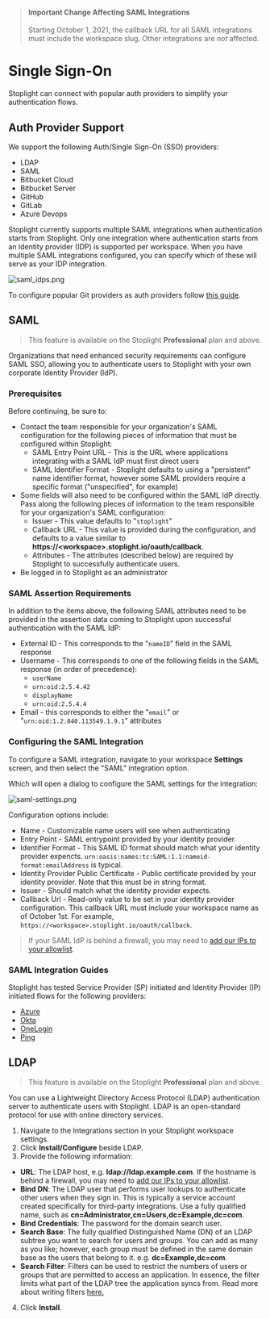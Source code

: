 <!-- theme: warning -->
> #### Important Change Affecting SAML Integrations
>
> Starting October 1, 2021, the callback URL for all SAML integrations must include the workspace slug. Other integrations are *not* affected. 


# Single Sign-On

Stoplight can connect with popular auth providers to simplify your authentication flows. 

## Auth Provider Support

We support the following Auth/Single Sign-On (SSO) providers:

- LDAP
- SAML
- Bitbucket Cloud
- Bitbucket Server
- GitHub
- GitLab
- Azure Devops

Stoplight currently supports multiple SAML integrations when  authentication starts from Stoplight. Only one integration where authentication starts from an identity provider (IDP) is supported per workspace. When you have multiple SAML integrations configured, you can specify which of these will serve as your IDP integration.

<!-- focus: center -->
![saml_idps.png](https://stoplight.io/api/v1/projects/cHJqOjI/images/52MimIggF7g)

To configure popular Git providers as auth providers follow [this guide](configure-git/a.configuring-git.md).

## SAML

> This feature is available on the Stoplight **Professional** plan and above.

Organizations that need enhanced security requirements can configure SAML SSO, allowing you to authenticate users to Stoplight with your own corporate Identity Provider (IdP).

### Prerequisites

Before continuing, be sure to:

- Contact the team responsible for your organization's SAML configuration for the following pieces of information that must be configured within Stoplight:
  - SAML Entry Point URL - This is the URL where applications integrating with a SAML IdP must first direct users
  - SAML Identifier Format - Stoplight defaults to using a "persistent" name identifier format, however some SAML providers require a specific format ("unspecified", for example)
- Some fields will also need to be configured within the SAML IdP directly. Pass along the following pieces of information to the team responsible for your organization's SAML configuration:
  - Issuer - This value defaults to "`stoplight`"
  <!-- markdown-link-check-disable -->
  - Callback URL - This value is provided during the configuration, and defaults to a value similar to **https://\<workspace\>.stoplight.io/oauth/callback**.
  <!-- markdown-link-check-enable -->
  - Attributes - The attributes (described below) are required by Stoplight to successfully authenticate users.
- Be logged in to Stoplight as an administrator

### SAML Assertion Requirements 

In addition to the items above, the following SAML attributes need to be provided in the assertion data coming to Stoplight upon successful authentication with the SAML IdP:

- External ID - This corresponds to the "`nameID`" field in the SAML response
- Username - This corresponds to one of the following fields in the SAML response (in order of precedence):
  - `userName`
  - `urn:oid:2.5.4.42`
  - `displayName`
  - `urn:oid:2.5.4.4`
- Email - this corresponds to either the "`email`" or
  "`urn:oid:1.2.840.113549.1.9.1`" attributes

### Configuring the SAML Integration

To configure a SAML integration, navigate to your workspace
**Settings** screen, and then select the "SAML" integration option.

Which will open a dialog to configure the SAML settings for the integration:

![saml-settings.png](https://stoplight.io/api/v1/projects/cHJqOjI/images/zvb9c5E72C0)

Configuration options include:
- Name - Customizable name users will see when authenticating
- Entry Point - SAML entrypoint provided by your identity provider.
- Identifier Format - This SAML ID format should match what your identity provider expencts. `urn:oasis:names:tc:SAML:1.1:nameid-format:emailAddress` is typical.
- Identity Provider Public Certificate - Public certificate provided by your identity provider. Note that this must be in string format.
- Issuer - Should match what the identity provider expects.
- Callback Url - Read-only value to be set in your identity provider configuration. This callback URL must include your workspace name as of October 1st. For example, `https://<workspace>.stoplight.io/oauth/callback`.

> If your SAML IdP is behind a firewall, you may need to [add our IPs to your
> allowlist](../c.troubleshooting.md#how-do-i-allow-stoplight-to-access-an-internal-git-provider).

### SAML Integration Guides
Stoplight has tested Service Provider (SP) initiated and Identity Provider (IP) initiated flows for the following providers:

- [Azure](saml-walkthroughs/azure-integration-guide.md)
- [Okta](saml-walkthroughs/okta-integration-guide.md)
- [OneLogin](saml-walkthroughs/onelogin-integration-guide.md)
- [Ping](saml-walkthroughs/ping-integration-guide.md)


## LDAP

> This feature is available on the Stoplight **Professional** plan and above.

You can use a Lightweight Directory Access Protocol (LDAP) authentication server to authenticate users with Stoplight. LDAP is an open-standard protocol for use with online directory services.

1. Navigate to the Integrations section in your Stoplight workspace settings. 
2. Click **Install/Configure** beside LDAP. 
3. Provide the following information:
 - **URL**: The LDAP host, e.g. **ldap://ldap.example.com**. If the hostname is behind a firewall, you may need to [add our IPs to your allowlist](../c.troubleshooting.md#how-do-i-allow-stoplight-to-access-an-internal-git-provider).
 - **Bind DN**: The LDAP user that performs user lookups to authenticate other users when they sign in. This is typically a service account created specifically for third-party integrations. Use a fully qualified name, such as **cn=Administrator,cn=Users,dc=Example,dc=com**.
 - **Bind Credentials**: The password for the domain search user.
 - **Search Base**: The fully qualified Distinguished Name (DN) of an LDAP subtree you want to search for users and groups. You can add as many as you like; however, each group must be defined in the same domain base as the users that belong to it. e.g. **dc=Example,dc=com**.
 - **Search Filter**: Filters can be used to restrict the numbers of users or groups that are permitted to access an application.  In essence, the filter limits what part of the LDAP tree the application syncs from.  Read more about writing filters [here.](https://confluence.atlassian.com/kb/how-to-write-ldap-search-filters-792496933.html)
4. Click **Install**.


